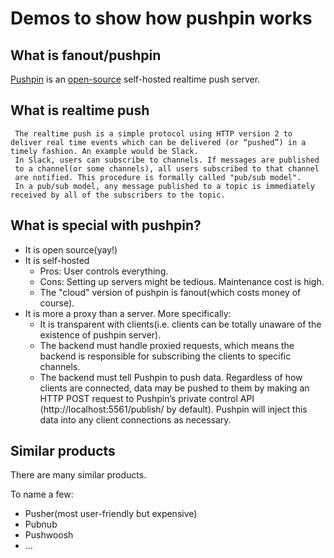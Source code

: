 # Demos to show how pushpin works

## What is fanout/pushpin
[Pushpin](https://pushpin.org/) is an [open-source](https://github.com/fanout) self-hosted realtime push server.

## What is realtime push
>
     The realtime push is a simple protocol using HTTP version 2 to   deliver real time events which can be delivered (or “pushed”) in a   timely fashion. An example would be Slack.  
     In Slack, users can subscribe to channels. If messages are published  
     to a channel(or some channels), all users subscribed to that channel  
     are notified. This procedure is formally called "pub/sub model".
     In a pub/sub model, any message published to a topic is immediately   received by all of the subscribers to the topic.

## What is special with pushpin?
- It is open source(yay!)
- It is self-hosted
    - Pros: User controls everything.
    - Cons: Setting up servers might be tedious. Maintenance cost is high.
    - The "cloud" version of pushpin is fanout(which costs money of course).
- It is more a proxy than a server. More specifically:
    - It is transparent with clients(i.e. clients can be totally unaware of the existence of pushpin server).
    - The backend must handle proxied requests, which means the backend is responsible for subscribing the clients to specific channels.
    - The backend must tell Pushpin to push data. Regardless of how clients are connected, data may be pushed to them by making an HTTP POST request to Pushpin’s private control API (http://localhost:5561/publish/ by default). Pushpin will inject this data into any client connections as necessary.

## Similar products
There are many similar products.

To name a few:
- Pusher(most user-friendly but expensive)
- Pubnub
- Pushwoosh
- ...

